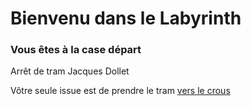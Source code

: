 #  Bienvenu dans le Labyrinth
### Vous êtes à la case départ

Arrêt de tram Jacques Dollet

Vôtre seule issue est de prendre le tram [vers le crous](https://github.com/Yacine-Oussadi/TP_Techmed_Groupe_1_Labyrinth/blob/20be26726ab34c179b75263e84fa809ea8c9bfad/crous.md) 